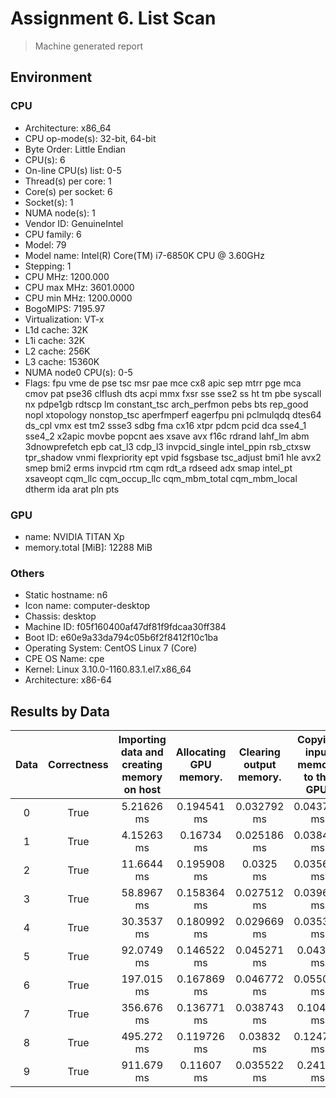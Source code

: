 # Assignment 6. List Scan

> Machine generated report

## Environment

### CPU

- Architecture: x86_64
- CPU op-mode(s): 32-bit, 64-bit
- Byte Order: Little Endian
- CPU(s): 6
- On-line CPU(s) list: 0-5
- Thread(s) per core: 1
- Core(s) per socket: 6
- Socket(s): 1
- NUMA node(s): 1
- Vendor ID: GenuineIntel
- CPU family: 6
- Model: 79
- Model name: Intel(R) Core(TM) i7-6850K CPU @ 3.60GHz
- Stepping: 1
- CPU MHz: 1200.000
- CPU max MHz: 3601.0000
- CPU min MHz: 1200.0000
- BogoMIPS: 7195.97
- Virtualization: VT-x
- L1d cache: 32K
- L1i cache: 32K
- L2 cache: 256K
- L3 cache: 15360K
- NUMA node0 CPU(s): 0-5
- Flags: fpu vme de pse tsc msr pae mce cx8 apic sep mtrr pge mca cmov pat pse36 clflush dts acpi mmx fxsr sse sse2 ss ht tm pbe syscall nx pdpe1gb rdtscp lm constant_tsc arch_perfmon pebs bts rep_good nopl xtopology nonstop_tsc aperfmperf eagerfpu pni pclmulqdq dtes64 ds_cpl vmx est tm2 ssse3 sdbg fma cx16 xtpr pdcm pcid dca sse4_1 sse4_2 x2apic movbe popcnt aes xsave avx f16c rdrand lahf_lm abm 3dnowprefetch epb cat_l3 cdp_l3 invpcid_single intel_ppin rsb_ctxsw tpr_shadow vnmi flexpriority ept vpid fsgsbase tsc_adjust bmi1 hle avx2 smep bmi2 erms invpcid rtm cqm rdt_a rdseed adx smap intel_pt xsaveopt cqm_llc cqm_occup_llc cqm_mbm_total cqm_mbm_local dtherm ida arat pln pts

### GPU

- name: NVIDIA TITAN Xp
- memory.total [MiB]: 12288 MiB

### Others

- Static hostname: n6
- Icon name: computer-desktop
- Chassis: desktop
- Machine ID: f05f160400af47df81f9fdcaa30ff384
- Boot ID: e60e9a33da794c05b6f2f8412f10c1ba
- Operating System: CentOS Linux 7 (Core)
- CPE OS Name: cpe
- Kernel: Linux 3.10.0-1160.83.1.el7.x86_64
- Architecture: x86-64

## Results by Data

|Data|Correctness|Importing data and creating memory on host|Allocating GPU memory.|Clearing output memory.|Copying input memory to the GPU.|Performing CUDA computation|Copying output memory to the CPU|Freeing GPU Memory|
|:-:|:-:|:-:|:-:|:-:|:-:|:-:|:-:|:-:|
|0|True|5.21626 ms|0.194541 ms|0.032792 ms|0.043791 ms|0.064253 ms|0.029702 ms|0.145849 ms|
|1|True|4.15263 ms|0.16734 ms|0.025186 ms|0.038426 ms|0.053315 ms|0.023685 ms|0.112662 ms|
|2|True|11.6644 ms|0.195908 ms|0.0325 ms|0.035687 ms|0.063894 ms|0.030044 ms|0.140826 ms|
|3|True|58.8967 ms|0.158364 ms|0.027512 ms|0.039654 ms|0.056789 ms|0.034207 ms|0.117071 ms|
|4|True|30.3537 ms|0.180992 ms|0.029669 ms|0.035358 ms|0.060537 ms|0.030186 ms|0.129988 ms|
|5|True|92.0749 ms|0.146522 ms|0.045271 ms|0.04349 ms|0.039833 ms|0.036933 ms|0.12388 ms|
|6|True|197.015 ms|0.167869 ms|0.046772 ms|0.055056 ms|0.045437 ms|0.049707 ms|0.112177 ms|
|7|True|356.676 ms|0.136771 ms|0.038743 ms|0.10481 ms|0.069988 ms|0.099259 ms|0.094378 ms|
|8|True|495.272 ms|0.119726 ms|0.03832 ms|0.124795 ms|0.08012 ms|0.112372 ms|0.09697 ms|
|9|True|911.679 ms|0.11607 ms|0.035522 ms|0.24163 ms|0.139145 ms|0.207064 ms|0.087141 ms|
